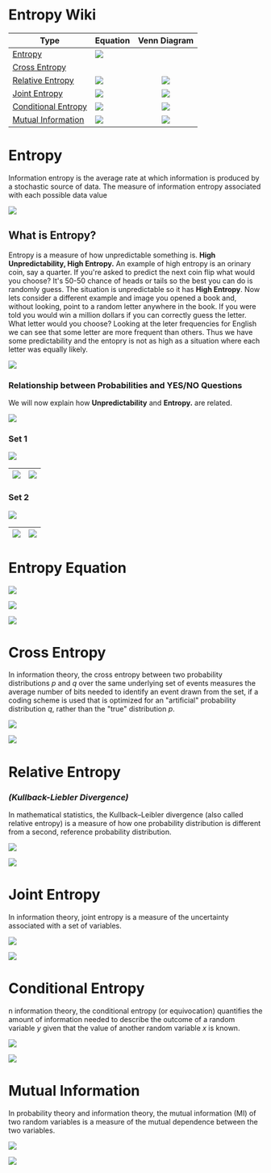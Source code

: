 # Entropy Wiki

| **Type**            | **Equation**                                                                                     | **Venn Diagram**                                                                                  |
|---------------------|--------------------------------------------------------------------------------------------------|:-------------------------------------------------------------------------------------------------:|
| [Entropy](https://github.com/samsoto/EntroPy/blob/master/readme.md#entropy)             | ![](./resources/images/tex_entropy.png)             |                                                                                                   |
| [Cross Entropy](https://github.com/samsoto/EntroPy/blob/master/readme.md#cross-entropy)     |
| [Relative Entropy](https://github.com/samsoto/EntroPy/blob/master/readme.md#relative-entropy)       | ![](./resources/images/tex_cross_entropy.png)    | ![](./resources/images/tex_relative_entropy.png)    | ![](./resources/images/venn_relative_entropy.png)    |
| [Joint Entropy](https://github.com/samsoto/EntroPy/blob/master/readme.md#joint-entropy)       | ![](./resources/images/tex_joint_entropy.png)       | ![](./resources/images/venn_joint_entropy.png)       |
| [Conditional Entropy](https://github.com/samsoto/EntroPy/blob/master/readme.md#conditional-entropy) | ![](./resources/images/tex_conditional_entropy.png) | ![](./resources/images/venn_conditional_entropy.png) |
| [Mutual Information](https://github.com/samsoto/EntroPy/blob/master/readme.md#mutual-information)  | ![](./resources/images/tex_mutual_information.png)  | ![](./resources/images/venn_mutual_information.png)  |


# Entropy

Information entropy is the average rate at which information is produced by a stochastic source of data. The measure of information entropy associated with each possible data value

![](./resources/images/tex_entropy.png)

## What is Entropy?

Entropy is a measure of how unpredictable something is. **High Unpredictability, High Entropy.** An example of high entropy is an orinary coin, say a quarter. If you're asked to predict the next coin flip what would you choose? It's 50-50 chance of heads or tails so the best you can do is randomly guess. The situation is unpredictable so it has **High Entropy**. Now lets consider a different example and image you opened a book and, without looking, point to a random letter anywhere in the book. If you were told you would win a million dollars if you can  correctly guess the letter. What letter would you choose? Looking at the leter frequencies for English we can see that some letter are more frequent than others. Thus we have some predictability and the entopry is not as high as a situation where each letter was equally likely.

![](./resources/images/entropy_intro/letter_frequency.png)




### **Relationship between Probabilities and YES/NO Questions**

We will now explain how **Unpredictability** and **Entropy.** are related. 

![](./resources/images/entropy_intro/tree_basic.png)


### Set 1

![](./resources/images/entropy_intro/symbol_a_alice_bob.png)


| ![](./resources/images/entropy_intro/symbol_a_questons.png) | ![](resources/images/entropy_intro/symbol_a_num_questions_2.png) |
|-------------------------------------------------------------|-------------------------------------------------------------|

### Set 2

![](./resources/images/entropy_intro/symbol_b_alice_bob.png)

| ![](./resources/images/entropy_intro/symbol_b_questons.png) | ![](./resources/images/entropy_intro/symbol_b_num_questions.png) |
|-------------------------------------------------------------|-------------------------------------------------------------|

# Entropy Equation

![](./resources/images/entropy_intro/entropy_explain_1.png)

![](./resources/images/entropy_intro/entropy_explain_2.png)

![](./resources/images/entropy_intro/entropy_explain_3.png)



 
# Cross Entropy

In information theory, the cross entropy between two probability distributions *p* and *q* over the same underlying set of events measures the average number of bits needed to identify an event drawn from the set, if a coding scheme is used that is optimized for an "artificial" probability distribution *q*, rather than the "true" distribution *p*.

![](./resources/images/venn_cross_entropy_2.png)

![](./resources/images/tex_cross_entropy.png)

# Relative Entropy 
### ***(Kullback-Liebler Divergence)***


In mathematical statistics, the Kullback–Leibler divergence (also called relative entropy) is a measure of how one probability distribution is different from a second, reference probability distribution.

![](./resources/images/venn_relative_entropy.png)

![](./resources/images/tex_relative_entropy.png)

# Joint Entropy

In information theory, joint entropy is a measure of the uncertainty associated with a set of variables.

![](./resources/images/venn_joint_entropy.png)

![](./resources/images/tex_joint_entropy.png)


# Conditional Entropy

n information theory, the conditional entropy (or equivocation) quantifies the amount of information needed to describe the outcome of a random variable *y* given that the value of another random variable *x* is known.

![](./resources/images/venn_conditional_entropy.png)

![](./resources/images/tex_conditional_entropy.png)

# Mutual Information

In probability theory and information theory, the mutual information (MI) of two random variables is a measure of the mutual dependence between the two variables.

![](./resources/images/venn_mutual_information.png)

![](./resources/images/tex_mutual_information.png)


